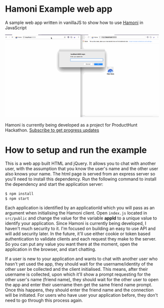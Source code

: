 # Hamoni Example web app
A sample web app written in vanillaJS to show how to use [Hamoni](https://www.producthunt.com/upcoming/hamoni) in JavaScript

![demo](https://github.com/pmbanugo/Hamoni-Example/blob/master/hamoni-sprint-1-demo.gif)

Hamoni is currently being developed as a project for ProductHunt Hackathon. [Subscribe to get progress updates](https://www.producthunt.com/upcoming/hamoni)

# How to setup and run the example
This is a web app built HTML and jQuery. It allows you to chat with another user, with the assumption that you know the user's name and the other user also knows your name. The html page is served from an express server so you'll need to install this dependency. Run the following command to install the dependency and start the application server:

```
$ npm install
$ npm start
```

Each application is identified by an applicationId which you will pass as an argument when initialising the Hamoni client. Open `index.js` located in `src/public` and change the value for the variable **appId** to a unique value to identify your application. Since Hamoni is currently being developed, I haven't much security to it. I'm focused on building an easy to use API and will add security later. In the future, it'll use either cookie or token based authentication to validate clients and each request they make to the server. So you can put any value you want there at the moment, open the application in the browser, and start chatting. 

If a user is new to your application and wants to chat with another user who hasn't yet used the app, they should wait for the username/identity of the other user be collected and the client initialised. This means, after their username is collected, upon which it'll show a prompt requesting for the other user's name (friend name), they should wait for the other user to open the app and enter their username then get the same friend name prompt. Once this happens, they should enter the friend name and the connection will be initiated. For users who have user your application before, they don't need to go through this process again.